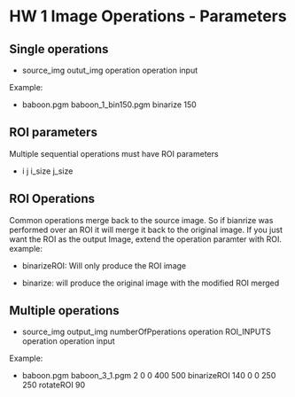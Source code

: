 # HW 1 Image Operations - Parameters

## Single operations

- source_img   outut_img  operation operation input

Example:

- baboon.pgm baboon_1_bin150.pgm binarize 150

## ROI parameters

Multiple sequential operations must have ROI parameters

- i j i_size j_size

## ROI Operations

Common operations merge back to the source image. So if bianrize was performed over an ROI it will merge it back to the original image. If you just want the ROI as the output Image, extend the operation paramter with ROI.
example:  

- binarizeROI: Will only produce the ROI image

- binarize: will produce the original image with the modified ROI merged


## Multiple operations

- source_img   output_img  numberOfPperations operation ROI_INPUTS operation operation input

Example:

- baboon.pgm baboon_3_1.pgm 2 0 0 400 500 binarizeROI 140 0 0 250 250 rotateROI 90 
